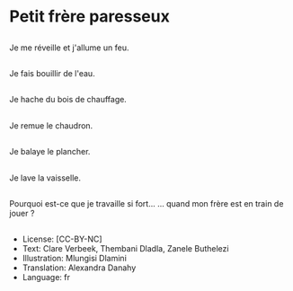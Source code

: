 # Petit frère paresseux

##
Je me réveille et j'allume un feu.

##
Je fais bouillir de l'eau.

##
Je hache du bois de chauffage.

##
Je remue le chaudron.

##
Je balaye le plancher.

##
Je lave la vaisselle.

##
Pourquoi est-ce que je travaille si fort...
... quand mon frère est en train de jouer ?

##
* License: [CC-BY-NC]
* Text: Clare Verbeek, Thembani Dladla, Zanele Buthelezi
* Illustration: Mlungisi Dlamini
* Translation: Alexandra Danahy
* Language: fr
